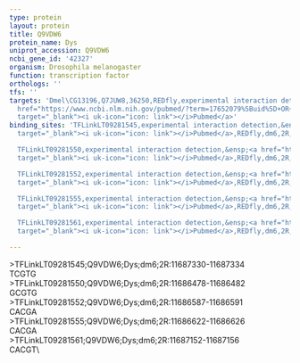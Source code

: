 ```yaml
---
type: protein
layout: protein
title: Q9VDW6
protein_name: Dys
uniprot_accession: Q9VDW6
ncbi_gene_id: '42327'
organism: Drosophila melanogaster
function: transcription factor
orthologs: ''
tfs: ''
targets: 'Dmel\CG13196,Q7JUW8,36250,REDfly,experimental interaction detection,&ensp;<a
  href="https://www.ncbi.nlm.nih.gov/pubmed/?term=17652079%5Buid%5D+OR+20965965%5Buid%5D"
  target="_blank"><i uk-icon="icon: link"></i>Pubmed</a>'
binding_sites: 'TFLinkLT09281545,experimental interaction detection,&ensp;<a href="https://www.ncbi.nlm.nih.gov/pubmed/?term=17652079;20965965%5Buid%5D"
  target="_blank"><i uk-icon="icon: link"></i>Pubmed</a>,REDfly,dm6,2R,11687330,11687334,NA

  TFLinkLT09281550,experimental interaction detection,&ensp;<a href="https://www.ncbi.nlm.nih.gov/pubmed/?term=17652079;20965965%5Buid%5D"
  target="_blank"><i uk-icon="icon: link"></i>Pubmed</a>,REDfly,dm6,2R,11686478,11686482,NA

  TFLinkLT09281552,experimental interaction detection,&ensp;<a href="https://www.ncbi.nlm.nih.gov/pubmed/?term=17652079;20965965%5Buid%5D"
  target="_blank"><i uk-icon="icon: link"></i>Pubmed</a>,REDfly,dm6,2R,11686587,11686591,NA

  TFLinkLT09281555,experimental interaction detection,&ensp;<a href="https://www.ncbi.nlm.nih.gov/pubmed/?term=17652079;20965965%5Buid%5D"
  target="_blank"><i uk-icon="icon: link"></i>Pubmed</a>,REDfly,dm6,2R,11686622,11686626,NA

  TFLinkLT09281561,experimental interaction detection,&ensp;<a href="https://www.ncbi.nlm.nih.gov/pubmed/?term=17652079;20965965%5Buid%5D"
  target="_blank"><i uk-icon="icon: link"></i>Pubmed</a>,REDfly,dm6,2R,11687152,11687156,NA'

---
```

\>TFLinkLT09281545;Q9VDW6;Dys;dm6;2R:11687330-11687334\TCGTG\\>TFLinkLT09281550;Q9VDW6;Dys;dm6;2R:11686478-11686482\GCGTG\\>TFLinkLT09281552;Q9VDW6;Dys;dm6;2R:11686587-11686591\CACGA\\>TFLinkLT09281555;Q9VDW6;Dys;dm6;2R:11686622-11686626\CACGA\\>TFLinkLT09281561;Q9VDW6;Dys;dm6;2R:11687152-11687156\CACGT\